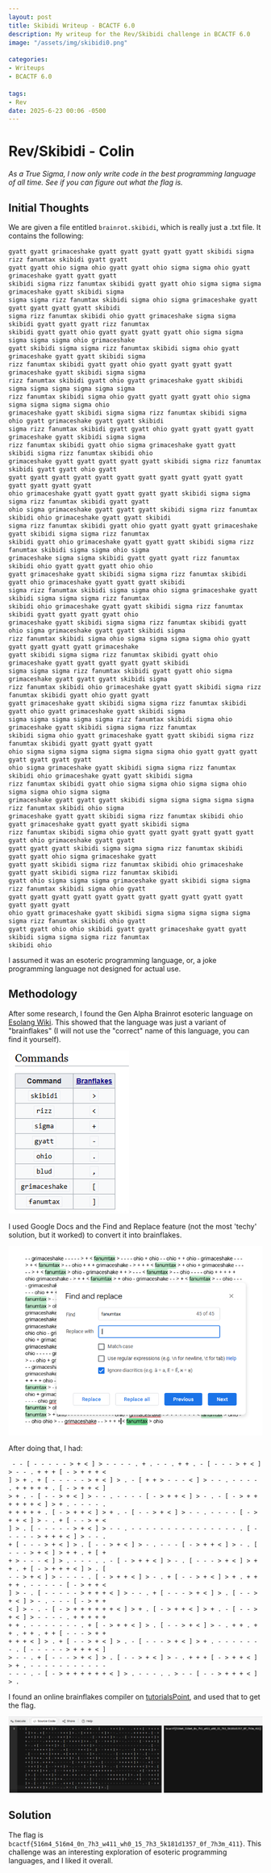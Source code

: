 ```yaml
---
layout: post
title: Skibidi Writeup - BCACTF 6.0
description: My writeup for the Rev/Skibidi challenge in BCACTF 6.0
image: "/assets/img/skibidi0.png"

categories:
- Writeups
- BCACTF 6.0

tags:
- Rev
date: 2025-6-23 00:06 -0500
---
```


# Rev/Skibidi - Colin
*As a True Sigma, I now only write code in the best programming language of all time. See if you can figure out what the flag is.*

## Initial Thoughts
We are given a file entitled `brainrot.skibidi`, which is really just a .txt file. It contains the following:
```
gyatt gyatt grimaceshake gyatt gyatt gyatt gyatt gyatt skibidi sigma rizz fanumtax skibidi gyatt gyatt
gyatt gyatt ohio sigma ohio gyatt gyatt ohio sigma sigma ohio gyatt grimaceshake gyatt gyatt gyatt
skibidi sigma rizz fanumtax skibidi gyatt gyatt ohio sigma sigma sigma grimaceshake gyatt skibidi sigma
sigma sigma rizz fanumtax skibidi sigma ohio sigma grimaceshake gyatt gyatt gyatt gyatt gyatt skibidi
sigma rizz fanumtax skibidi ohio gyatt grimaceshake sigma sigma skibidi gyatt gyatt gyatt rizz fanumtax
skibidi gyatt gyatt ohio gyatt gyatt gyatt gyatt ohio sigma sigma sigma sigma sigma ohio grimaceshake
gyatt skibidi sigma sigma rizz fanumtax skibidi sigma ohio gyatt grimaceshake gyatt gyatt skibidi sigma
rizz fanumtax skibidi gyatt gyatt ohio gyatt gyatt gyatt gyatt grimaceshake gyatt skibidi sigma sigma
rizz fanumtax skibidi gyatt ohio gyatt grimaceshake gyatt skibidi sigma sigma sigma sigma sigma sigma
rizz fanumtax skibidi sigma ohio gyatt gyatt gyatt gyatt ohio sigma sigma sigma sigma sigma ohio
grimaceshake gyatt skibidi sigma sigma rizz fanumtax skibidi sigma ohio gyatt grimaceshake gyatt gyatt skibidi
sigma rizz fanumtax skibidi gyatt gyatt ohio gyatt gyatt gyatt gyatt grimaceshake gyatt skibidi sigma sigma
rizz fanumtax skibidi gyatt ohio sigma grimaceshake gyatt gyatt skibidi sigma rizz fanumtax skibidi ohio
grimaceshake gyatt gyatt gyatt gyatt gyatt skibidi sigma rizz fanumtax skibidi gyatt gyatt ohio gyatt
gyatt gyatt gyatt gyatt gyatt gyatt gyatt gyatt gyatt gyatt gyatt gyatt gyatt gyatt gyatt
ohio grimaceshake gyatt gyatt gyatt gyatt gyatt skibidi sigma sigma sigma rizz fanumtax skibidi gyatt gyatt
ohio sigma grimaceshake gyatt gyatt gyatt skibidi sigma rizz fanumtax skibidi ohio grimaceshake gyatt gyatt skibidi
sigma rizz fanumtax skibidi gyatt ohio gyatt gyatt gyatt grimaceshake gyatt skibidi sigma sigma rizz fanumtax
skibidi gyatt ohio grimaceshake gyatt gyatt gyatt skibidi sigma rizz fanumtax skibidi sigma sigma ohio sigma
grimaceshake sigma sigma skibidi gyatt gyatt gyatt rizz fanumtax skibidi ohio gyatt gyatt gyatt ohio ohio
gyatt grimaceshake gyatt skibidi sigma sigma rizz fanumtax skibidi gyatt ohio grimaceshake gyatt gyatt gyatt skibidi
sigma rizz fanumtax skibidi sigma sigma ohio sigma grimaceshake gyatt skibidi sigma sigma sigma rizz fanumtax
skibidi ohio grimaceshake gyatt gyatt skibidi sigma rizz fanumtax skibidi gyatt gyatt gyatt gyatt ohio
grimaceshake gyatt skibidi sigma sigma rizz fanumtax skibidi gyatt ohio sigma grimaceshake gyatt gyatt skibidi sigma
rizz fanumtax skibidi sigma ohio sigma sigma sigma sigma ohio gyatt gyatt gyatt gyatt gyatt grimaceshake
gyatt skibidi sigma sigma rizz fanumtax skibidi gyatt ohio grimaceshake gyatt gyatt gyatt gyatt gyatt skibidi
sigma sigma sigma rizz fanumtax skibidi gyatt gyatt ohio sigma grimaceshake gyatt gyatt gyatt skibidi sigma
rizz fanumtax skibidi ohio grimaceshake gyatt gyatt skibidi sigma rizz fanumtax skibidi gyatt ohio gyatt gyatt
gyatt grimaceshake gyatt skibidi sigma sigma rizz fanumtax skibidi gyatt ohio gyatt grimaceshake gyatt skibidi sigma
sigma sigma sigma sigma sigma rizz fanumtax skibidi sigma ohio grimaceshake gyatt skibidi sigma sigma rizz fanumtax
skibidi sigma ohio gyatt grimaceshake gyatt gyatt skibidi sigma rizz fanumtax skibidi gyatt gyatt gyatt gyatt
ohio sigma sigma sigma sigma sigma sigma sigma ohio gyatt gyatt gyatt gyatt gyatt gyatt gyatt
ohio sigma grimaceshake gyatt skibidi sigma sigma rizz fanumtax skibidi ohio grimaceshake gyatt gyatt skibidi sigma
rizz fanumtax skibidi gyatt ohio sigma sigma ohio sigma sigma ohio sigma sigma ohio sigma sigma
grimaceshake gyatt gyatt gyatt skibidi sigma sigma sigma sigma sigma rizz fanumtax skibidi ohio sigma
grimaceshake gyatt gyatt skibidi sigma rizz fanumtax skibidi ohio gyatt grimaceshake gyatt gyatt gyatt skibidi sigma
rizz fanumtax skibidi sigma ohio gyatt gyatt gyatt gyatt gyatt gyatt gyatt ohio grimaceshake gyatt gyatt
gyatt gyatt gyatt skibidi sigma sigma sigma rizz fanumtax skibidi gyatt gyatt ohio sigma grimaceshake gyatt
gyatt gyatt skibidi sigma rizz fanumtax skibidi ohio grimaceshake gyatt gyatt skibidi sigma rizz fanumtax skibidi
gyatt ohio sigma sigma sigma grimaceshake gyatt skibidi sigma sigma rizz fanumtax skibidi sigma ohio gyatt
gyatt gyatt gyatt gyatt gyatt gyatt gyatt gyatt gyatt gyatt gyatt gyatt gyatt gyatt
ohio gyatt grimaceshake gyatt skibidi sigma sigma sigma sigma sigma sigma rizz fanumtax skibidi ohio gyatt
gyatt gyatt ohio ohio skibidi gyatt gyatt grimaceshake gyatt gyatt skibidi sigma sigma sigma rizz fanumtax
skibidi ohio
```

I assumed it was an esoteric programming language, or, a joke programming language not designed for actual use.

## Methodology
After some research, I found the Gen Alpha Brainrot esoteric language on [Esolang Wiki](https://esolangs.org/wiki/Gen_Alpha_Brainrot). This showed that the language was just a variant of "brainflakes" (I will not use the "correct" name of this language, you can find it yourself).

![screenshot](/assets/img/skibidi1.png)

I used Google Docs and the Find and Replace feature (not the most 'techy' solution, but it worked) to convert it into brainflakes.

![screenshot](/assets/img/skibidi2.png)

After doing that, I had:

```
 - - [ - - - - - > + < ] > - - - - . + . - - . + + . - [ - - - > + < ] > - - . + + + [ - > + + + <
] > + . + [ - - - - - > + < ] > . - [ + + > - - - < ] > - - . - - - - . + + + + + . [ - > + + < ]
> + . - [ - - > + < ] > - - . - - - - [ - > + + < ] > - . - [ - > + + + + + + < ] > + . - - - - .
+ + + + + . [ - > + + < ] > + . - [ - - > + < ] > - - . - - - - [ - > + + < ] > - . + [ - - > + <
] > . [ - - - - - > + < ] > - - . - - - - - - - - - - - - - - - . [ - - - - - > + + + < ] > - - .
+ [ - - - > + < ] > . [ - - > + < ] > - . - - - [ - > + + < ] > - . [ - - - > + < ] > + + . + [ +
+ > - - - < ] > . - - - . . - [ - > + + < ] > - . [ - - - > + < ] > + + . + [ - > + + + < ] > . [
- - > + < ] > - - - - . [ - > + + < ] > - . + [ - - > + < ] > + . + + + + . - - - - - [ - > + + <
] > - . [ - - - - - > + + + < ] > - - . + [ - - - > + < ] > . [ - - > + < ] > - . - - - [ - > + +
< ] > - . - [ - > + + + + + + < ] > + . [ - > + + < ] > + . - [ - - > + < ] > - - - - . + + + + +
+ + . - - - - - - - . + [ - > + + < ] > . [ - - > + < ] > - . + + . + + . + + . + + [ - - - > + +
+ + + < ] > . + [ - - > + < ] > . - [ - - - > + < ] > + . - - - - - - - . [ - - - - - > + + + < ]
> - - . + [ - - - > + < ] > . [ - - > + < ] > - . + + + [ - > + + < ] > + . - - - - - - - - - - -
- - - . - [ - > + + + + + + < ] > . - - - . . > - - [ - - > + + + < ] > . 
```

I found an online brainflakes compiler on [tutorialsPoint](https://www.tutorialspoint.com/compilers/online-brainfk-compiler.htm), and used that to get the flag.

![screenshot](/assets/img/skibidi3.png)

## Solution
The flag is `bcactf{516m4_516m4_0n_7h3_w411_wh0_15_7h3_5k181d1357_0f_7h3m_411}`. This challenge was an interesting exploration of esoteric programming languages, and I liked it overall.
